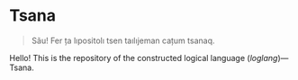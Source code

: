 # Tsana

> Sãu! Fer ța lıpositolı tsen taılıjeman cațum tsanaq.

Hello! This is the repository of the constructed logical language (*loglang*)—Tsana.
